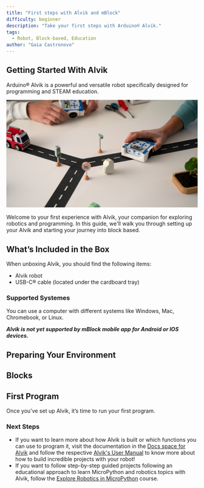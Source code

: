 ```yaml
---
title: "First steps with Alvik and mBlock"
difficulty: beginner
description: "Take your first steps with Arduino® Alvik."
tags:
  - Robot, Block-based, Education
author: "Gaia Castronovo"
---
```

## Getting Started With Alvik

Arduino® Alvik is a powerful and versatile robot specifically designed for programming and STEAM education.

![Alvik's Robot](assets/alvik_main.jpg)

Welcome to your first experience with Alvik, your companion for exploring robotics and programming. In this guide, we'll walk you through setting up your Alvik and starting your journey into block based.

## What’s Included in the Box 

When unboxing Alvik, you should find the following items:

- Alvik robot
- USB-C® cable (located under the cardboard tray)

### Supported Systemes

You can use a computer with different systems like Windows, Mac, Chromebook, or Linux. 

***Alvik is not yet supported by mBlock mobile app for Android or IOS devices.***

## Preparing Your Environment


## Blocks 

## First Program

Once you’ve set up Alvik, it’s time to run your first program. 


### Next Steps

*  If you want to learn more about how Alvik is built or which functions you can use to program it, visit the documentation in the [Docs space for Alvik](https://docs.arduino.cc/hardware/alvik/) and follow the respective [Alvik's User Manual](https://docs.arduino.cc/hardware/alvik/user-manual) to know more about how to build incredible projects with your robot!
* If you want to follow step-by-step guided projects following an educational approach to learn MicroPython and robotics topics with Alvik, follow the [Explore Robotics in MicroPython](https://courses.arduino.cc/explore-robotics-micropython/) course.
